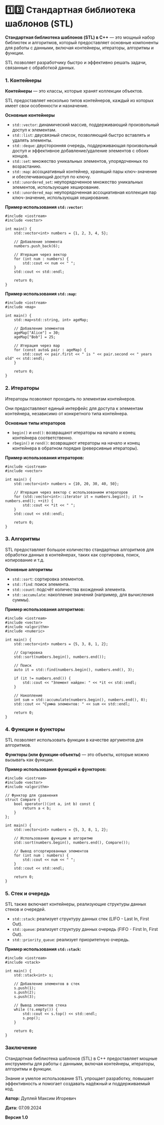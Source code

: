 # 1️⃣3️⃣ Стандартная библиотека шаблонов (STL)

**Стандартная библиотека шаблонов (STL) в C++** — это мощный набор библиотек и алгоритмов, который предоставляет основные компоненты для работы с данными, включая контейнеры, итераторы, алгоритмы и функции.

STL позволяет разработчику быстро и эффективно решать задачи, связанные с обработкой данных.

### 1. Контейнеры

**Контейнеры** — это классы, которые хранят коллекции объектов.

STL предоставляет несколько типов контейнеров, каждый из которых имеет свои особенности и назначение.

**Основные контейнеры**
- `std::vector`: динамический массив, поддерживающий произвольный доступ к элементам.
- `std::list`: двусвязный список, позволяющий быстро вставлять и удалять элементы.
- `std::deque`: двусторонняя очередь, поддерживающая произвольный доступ и эффективное добавление/удаление элементов с обоих концов.
- `std::set`: множество уникальных элементов, упорядоченных по возрастанию.
- `std::map`: ассоциативный контейнер, хранящий пары ключ-значение и обеспечивающий доступ по ключу.
- `std::unordered_set`: неупорядоченное множество уникальных элементов, использующее хеширование.
- `std::unordered_map`: неупорядоченная ассоциативная коллекция пар ключ-значение, использующая хеширование.

**Пример использования `std::vector`:**

```
#include <iostream>
#include <vector>

int main() {
    std::vector<int> numbers = {1, 2, 3, 4, 5};

    // Добавление элемента
    numbers.push_back(6);

    // Итерация через вектор
    for (int num : numbers) {
        std::cout << num << " ";
    }
    std::cout << std::endl;

    return 0;
}
```

**Пример использования `std::map`:**

```
#include <iostream>
#include <map>

int main() {
    std::map<std::string, int> ageMap;

    // Добавление элементов
    ageMap["Alice"] = 30;
    ageMap["Bob"] = 25;

    // Итерация через map
    for (const auto& pair : ageMap) {
        std::cout << pair.first << " is " << pair.second << " years old" << std::endl;
    }

    return 0;
}
```

### 2. Итераторы

Итераторы позволяют проходить по элементам контейнеров.

Они предоставляют единый интерфейс для доступа к элементам контейнера, независимо от конкретного типа контейнера.

**Основные типы итераторов**

- `begin()` и `end()`: возвращают итераторы на начало и конец контейнера соответственно.
- `rbegin()` и `rend()`: возвращают итераторы на начало и конец контейнера в обратном порядке (реверсивные итераторы).

**Пример использования итераторов:**

```
#include <iostream>
#include <vector>

int main() {
    std::vector<int> numbers = {10, 20, 30, 40, 50};

    // Итерация через вектор с использованием итераторов
    for (std::vector<int>::iterator it = numbers.begin(); it != numbers.end(); ++it) {
        std::cout << *it << " ";
    }
    std::cout << std::endl;

    return 0;
}
```

### 3. Алгоритмы

STL предоставляет большое количество стандартных алгоритмов для обработки данных в контейнерах, таких как сортировка, поиск, копирование и т.д.

**Основные алгоритмы**
- `std::sort`: сортировка элементов.
- `std::find`: поиск элемента.
- `std::count`: подсчёт количества вхождений элемента.
- `std::accumulate`: накопление значений (например, для вычисления суммы).

**Пример использования алгоритмов:**

```
#include <iostream>
#include <vector>
#include <algorithm>
#include <numeric>

int main() {
    std::vector<int> numbers = {5, 3, 8, 1, 2};

    // Сортировка
    std::sort(numbers.begin(), numbers.end());

    // Поиск
    auto it = std::find(numbers.begin(), numbers.end(), 3);

    if (it != numbers.end()) {
        std::cout << "Элемент найден: " << *it << std::endl;
    }

    // Накопление
    int sum = std::accumulate(numbers.begin(), numbers.end(), 0);
    std::cout << "Сумма элементов: " << sum << std::endl;

    return 0;
}
```

### 4. Функции и функторы

STL позволяет использовать функции в качестве аргументов для алгоритмов.

**Функторы (или функции-объекты)** — это объекты, которые можно вызывать как функции.

**Пример использования функций и функторов:**

```
#include <iostream>
#include <vector>
#include <algorithm>

// Функтор для сравнения
struct Compare {
    bool operator()(int a, int b) const {
        return a < b;
    }
};

int main() {
    std::vector<int> numbers = {5, 3, 8, 1, 2};

    // Использование функции в алгоритме
    std::sort(numbers.begin(), numbers.end(), Compare());

    // Вывод отсортированных элементов
    for (int num : numbers) {
        std::cout << num << " ";
    }
    std::cout << std::endl;

    return 0;
}
```

### 5. Стек и очередь

STL также включает контейнеры, реализующие структуры данных стеков и очередей.

- `std::stack`: реализует структуру данных стек (LIFO - Last In, First Out).
- `std::queue`: реализует структуру данных очередь (FIFO - First In, First Out).
- `std::priority_queue`: реализует приоритетную очередь.

**Пример использования `std::stack`:**

```
#include <iostream>
#include <stack>

int main() {
    std::stack<int> s;

    // Добавление элементов в стек
    s.push(1);
    s.push(2);
    s.push(3);

    // Вывод элементов стека
    while (!s.empty()) {
        std::cout << s.top() << std::endl;
        s.pop();
    }

    return 0;
}
```

### Заключение

Стандартная библиотека шаблонов (STL) в C++ предоставляет мощные инструменты для работы с данными, включая контейнеры, итераторы, алгоритмы и функции.

Знание и умелое использование STL упрощает разработку, повышает эффективность и помогает создавать надёжный и поддерживаемый код.



**Автор:** Дуплей Максим Игоревич

**Дата:** 07.09.2024

**Версия 1.0**